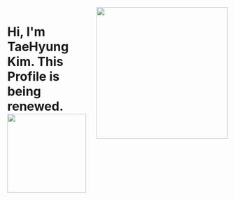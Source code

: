 <img align="right" src="" width="300"/>

<h1> Hi, I'm TaeHyung Kim. This Profile is being renewed.<img src="" height="180"></h1>
